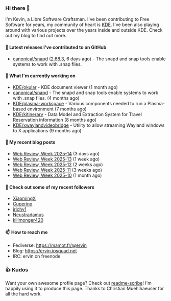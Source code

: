 ### Hi there 👋

I'm Kevin, a Libre Software Craftsman. I've been contributing to Free Software for years,
my community of heart is [KDE](https://kde.org). I've been also playing around with various
projects over the years inside and outside KDE. Check out my blog to find out more.

#### 🔭 Latest releases I've contributed to on GitHub

- [canonical/snapd](https://github.com/canonical/snapd) ([2.68.3](https://github.com/canonical/snapd/releases/tag/2.68.3), 6 days ago) - The snapd and snap tools enable systems to work with .snap files.

#### 🌱 What I'm currently working on

- [KDE/okular](https://github.com/KDE/okular) - KDE document viewer (1 month ago)
- [canonical/snapd](https://github.com/canonical/snapd) - The snapd and snap tools enable systems to work with .snap files. (4 months ago)
- [KDE/plasma-workspace](https://github.com/KDE/plasma-workspace) - Various components needed to run a Plasma-based environment (7 months ago)
- [KDE/kitinerary](https://github.com/KDE/kitinerary) - Data Model and Extraction System for Travel Reservation information (8 months ago)
- [KDE/xwaylandvideobridge](https://github.com/KDE/xwaylandvideobridge) - Utility to allow streaming Wayland windows to X applications (9 months ago)

#### 📜 My recent blog posts

- [Web Review, Week 2025-14](https://ervin.ipsquad.net/blog/2025/04/04/web-review-week-2025-14/) (3 days ago)
- [Web Review, Week 2025-13](https://ervin.ipsquad.net/blog/2025/03/28/web-review-week-2025-13/) (1 week ago)
- [Web Review, Week 2025-12](https://ervin.ipsquad.net/blog/2025/03/21/web-review-week-2025-12/) (2 weeks ago)
- [Web Review, Week 2025-11](https://ervin.ipsquad.net/blog/2025/03/14/web-review-week-2025-11/) (3 weeks ago)
- [Web Review, Week 2025-10](https://ervin.ipsquad.net/blog/2025/03/07/web-review-week-2025-10/) (1 month ago)

#### 👯 Check out some of my recent followers

- [XiaomingX](https://github.com/XiaomingX)
- [Cuperino](https://github.com/Cuperino)
- [jrichy1](https://github.com/jrichy1)
- [Neustradamus](https://github.com/Neustradamus)
- [killmonger420](https://github.com/killmonger420)

#### 📫 How to reach me

- Fediverse: https://mamot.fr/@ervin
- Blog: https://ervin.ipsquad.net
- IRC: ervin on freenode

### 👍 Kudos

Want your own awesome profile page? Check out [readme-scribe](https://github.com/muesli/readme-scribe)!
I'm happily using it to produce this page. Thanks to Christian Muehlhaeuser for all the hard work.

